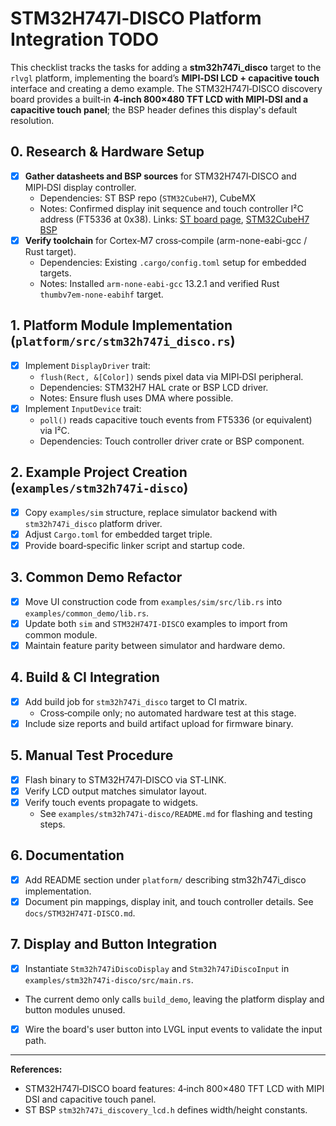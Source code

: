 # STM32H747I‑DISCO Platform Integration TODO

This checklist tracks the tasks for adding a **stm32h747i_disco** target to the `rlvgl` platform, implementing the board’s **MIPI‑DSI LCD + capacitive touch** interface and creating a demo example.
The STM32H747I‑DISCO discovery board provides a built‑in **4‑inch 800×480 TFT LCD with MIPI‑DSI and a capacitive touch panel**; the BSP header defines this display's default resolution.

## 0. Research & Hardware Setup
- [x] **Gather datasheets and BSP sources** for STM32H747I‑DISCO and MIPI‑DSI display controller.
  - Dependencies: ST BSP repo (`STM32CubeH7`), CubeMX
  - Notes: Confirmed display init sequence and touch controller I²C address (FT5336 at 0x38). Links: [ST board page](https://www.st.com/en/evaluation-tools/stm32h747i-disco.html), [STM32CubeH7 BSP](https://github.com/STMicroelectronics/STM32CubeH7)
- [x] **Verify toolchain** for Cortex‑M7 cross‑compile (arm-none-eabi-gcc / Rust target).
  - Dependencies: Existing `.cargo/config.toml` setup for embedded targets.
  - Notes: Installed `arm-none-eabi-gcc` 13.2.1 and verified Rust `thumbv7em-none-eabihf` target.

## 1. Platform Module Implementation (`platform/src/stm32h747i_disco.rs`)
- [x] Implement `DisplayDriver` trait:
  - `flush(Rect, &[Color])` sends pixel data via MIPI‑DSI peripheral.
  - Dependencies: STM32H7 HAL crate or BSP LCD driver.
  - Notes: Ensure flush uses DMA where possible.
- [x] Implement `InputDevice` trait:
  - `poll()` reads capacitive touch events from FT5336 (or equivalent) via I²C.
  - Dependencies: Touch controller driver crate or BSP component.

## 2. Example Project Creation (`examples/stm32h747i-disco`)
- [x] Copy `examples/sim` structure, replace simulator backend with `stm32h747i_disco` platform driver.
- [x] Adjust `Cargo.toml` for embedded target triple.
- [x] Provide board‑specific linker script and startup code.

## 3. Common Demo Refactor
- [x] Move UI construction code from `examples/sim/src/lib.rs` into `examples/common_demo/lib.rs`.
- [x] Update both `sim` and `STM32H747I-DISCO` examples to import from common module.
- [x] Maintain feature parity between simulator and hardware demo.

## 4. Build & CI Integration
- [x] Add build job for `stm32h747i_disco` target to CI matrix.
  - Cross‑compile only; no automated hardware test at this stage.
- [x] Include size reports and build artifact upload for firmware binary.

## 5. Manual Test Procedure
- [x] Flash binary to STM32H747I‑DISCO via ST‑LINK.
- [x] Verify LCD output matches simulator layout.
- [x] Verify touch events propagate to widgets.
  - See `examples/stm32h747i-disco/README.md` for flashing and testing steps.

## 6. Documentation
- [x] Add README section under `platform/` describing stm32h747i_disco implementation.
- [x] Document pin mappings, display init, and touch controller details. See `docs/STM32H747I-DISCO.md`.

## 7. Display and Button Integration
 - [x] Instantiate `Stm32h747iDiscoDisplay` and `Stm32h747iDiscoInput` in `examples/stm32h747i-disco/src/main.rs`.
  - The current demo only calls `build_demo`, leaving the platform display and button modules unused.
 - [x] Wire the board's user button into LVGL input events to validate the input path.

---
**References:**
- STM32H747I‑DISCO board features: 4‑inch 800×480 TFT LCD with MIPI DSI and capacitive touch panel.
- ST BSP `stm32h747i_discovery_lcd.h` defines width/height constants.

